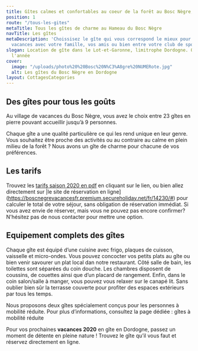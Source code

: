 ```yaml
---
title: Gîtes calmes et confortables au coeur de la forêt au Bosc Nègre, en Dordogne
position: 1
route: "/tous-les-gites"
metaTitle: Tous les gîtes de charme au Hameau du Bosc Nègre
navTitle: Les gîtes
metaDescription: 'Choissisez le gîte qui vous correspond le mieux pour vous prochaines
  vacances avec votre famille, vos amis ou bien entre votre club de sport. '
slogan: Location de gîte dans le Lot-et-Garonne, limitrophe Dordogne. Ouvert toute
  l'année
cover:
  image: "/uploads/photo%20%20Bosc%20N%C3%A8gre%20NUMERote.jpg"
  alt: Les gîtes du Bosc Nègre en Dordogne
layout: CottagesCategories
---
```


## Des gîtes pour tous les goûts

Au village de vacances du Bosc Nègre, vous avez le choix entre 23 gîtes en pierre pouvant accueillir jusqu’à 9 personnes.

Chaque gîte a une qualité particulière ce qui les rend unique en leur genre. Vous souhaitez être proche des activités ou au contraire au calme en plein milieu de la forêt ? Nous avons un gîte de charme pour chacune de vos préférences.

## Les tarifs 

Trouvez les [tarifs saison 2020 en pdf](https://www.fichier-pdf.fr/2019/09/26/bosc-negre-village-de-vacances-tarifs-2020/bosc-negre-village-de-vacances-tarifs-2020.pdf) en cliquant sur le lien, ou bien allez directement sur |le site de réservation en ligne](https://boscnegrevacancesfr.premium.secureholiday.net/fr/14230/#) pour calculer le total de votre séjour, sans obligation de réservation immédiat.
Si vous avez envie de réserver, mais vous ne pouvez pas encore confirmer? N'hésitez pas de nous contacter pour mettre une option.

## Equipement complets des gîtes

Chaque gîte est équipé d’une cuisine avec frigo, plaques de cuisson, vaisselle et micro-ondes. Vous pouvez concocter vos petits plats au gîte ou bien venir savourer un plat local dan notre restaurant. Côté salle de bain, les toilettes sont séparées du coin douche. Les chambres disposent de coussins, de couettes ainsi que d’un placard de rangement. Enfin, dans le coin salon/salle à manger, vous pouvez vous relaxer sur le canapé lit. Sans oublier bien sûr la terrasse couverte pour profiter des espaces extérieurs par tous les temps.

Nous proposons deux gîtes spécialement conçus pour les personnes à mobilité réduite. Pour plus d’informations, consultez la page dédiée : gîtes à mobilité réduite

Pour vos prochaines **vacances 2020** en gîte en Dordogne, passez un moment de détente en pleine nature ! Trouvez le gîte qu’il vous faut et réservez directement en ligne.